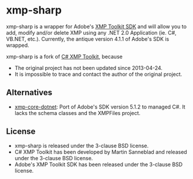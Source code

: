 # xmp-sharp

xmp-sharp is a wrapper for Adobe's [XMP Toolkit SDK](http://www.adobe.com/devnet/xmp.html) and will allow you to add, modify and/or delete XMP using any .NET 2.0 Application (ie. C#, VB.NET, etc.).
Currently, the antique version 4.1.1 of Adobe's SDK is wrapped.

xmp-sharp is a fork of [C# XMP Toolkit](https://sourceforge.net/projects/csxmptk/), because
* The original project has not been updated since 2013-04-24.
* It is impossible to trace and contact the author of the original project.

## Alternatives
* [xmp-core-dotnet](https://github.com/drewnoakes/xmp-core-dotnet): Port of Adobe's SDK version 5.1.2 to managed C#. It lacks the schema classes and the XMPFiles project.

## License
* xmp-sharp is released under the 3-clause BSD license.
* C# XMP Toolkit has been developed by Martin Sanneblad and released under the 3-clause BSD license.
* Adobe's XMP Toolkit SDK has been released under the 3-clause BSD license.
